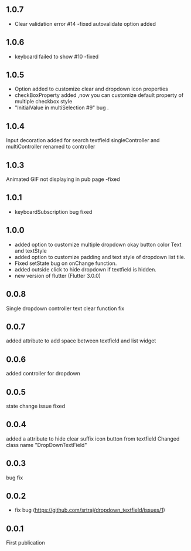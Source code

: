 ## 1.0.7
- Clear validation error #14 -fixed
  autovalidate option added


## 1.0.6
-  keyboard failed to show #10 -fixed

## 1.0.5
- Option added to customize clear and dropdown icon properties
- checkBoxProperty added ,now you can customize default property of multiple checkbox style
- "InitialValue in multiSelection #9" bug .


## 1.0.4
Input decoration added for search textfield 
singleController and multiController renamed to controller


## 1.0.3

Animated GIF not displaying in pub page -fixed

## 1.0.1
- keyboardSubscription bug fixed

## 1.0.0
- added option to customize multiple dropdown okay button
  color
  Text and textStyle
- added option to customize padding and text style of dropdown list tile.
- Fixed setState bug on onChange function.
- added outside click to hide dropdown if textfield is hidden.
- new version of flutter (Flutter 3.0.0)

## 0.0.8

Single dropdown controller text clear function fix

## 0.0.7

added attribute to add space between textfield and list widget

## 0.0.6

added controller for dropdown

## 0.0.5

state change issue fixed

## 0.0.4

added a attribute to hide clear suffix icon button from textfield
Changed class name "DropDownTextField"

## 0.0.3

bug fix

## 0.0.2

* fix bug (https://github.com/srtraj/dropdown_textfield/issues/1)



## 0.0.1

First publication

